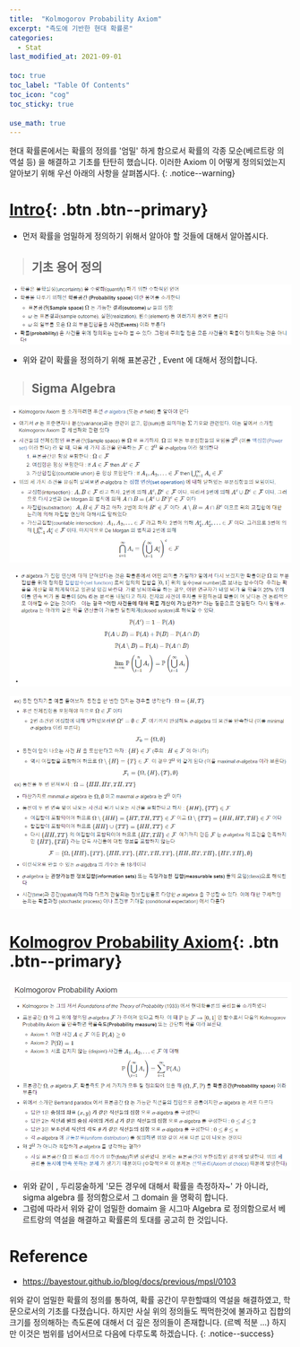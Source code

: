 ```yaml
---
title:  "Kolmogorov Probability Axiom"
excerpt: "측도에 기반한 현대 확률론"
categories:
  - Stat
last_modified_at: 2021-09-01

toc: true
toc_label: "Table Of Contents"
toc_icon: "cog"
toc_sticky: true

use_math: true
---
```


현대 확률론에서는 확률의 정의를 '엄밀' 하게 함으로서 확률의 각종 모순(베르트랑 의 역설 등) 을 해결하고 기초를 탄탄히 했습니다. 이러한 Axiom 이 어떻게 정의되었는지 알아보기 위해 우선 아래의 사항을 살펴봅시다.
{: .notice--warning}

# [Intro](#link){: .btn .btn--primary} 

- 먼저 확률을 엄밀하게 정의하기 위해서 알아야 할 것들에 대해서 알아봅시다.

> ## 기초 용어 정의

![png](/assets/images/Stat/53_1.png)

- 위와 같이 확률을 정의하기 위해 표본공간 , Event 에 대해서 정의합니다.

> ## Sigma Algebra

![png](/assets/images/Stat/53_2.png)

![png](/assets/images/Stat/53_3.png)

![png](/assets/images/Stat/53_4.png)

# [Kolmogrov Probability Axiom](#link){: .btn .btn--primary} 

![png](/assets/images/Stat/53_5.png)

- 위와 같이 , 두리뭉술하게 '모든 경우에 대해서 확률을 측정하자~' 가 아니라, sigma algebra 를 정의함으로서 그 domain 을 명확히 합니다.
- 그럼에 따라서 위와 같이 엄밀한 domaim 을 시그마 Algebra 로 정의함으로서 베르트랑의 역설을 해결하고 확률론의 토대를 공고히 한 것입니다.

# Reference

- <https://bayestour.github.io/blog/docs/previous/mpsl/0103>

위와 같이 엄밀한 확률의 정의를 통하여, 확률 공간이 무한할떄의 역설을 해결하였고, 학문으로서의 기초를 다졌습니다. 하지만 사실 위의 정의들도 찍먹한것에 불과하고 집합의 크기를 정의해하는 측도론에 대해서 더 깊은 정의들이 존재합니다. (르벡 적분 ...) 하지만 이것은 범위를 넘어서므로 다음에 다루도록 하겠습니다.
{: .notice--success}

